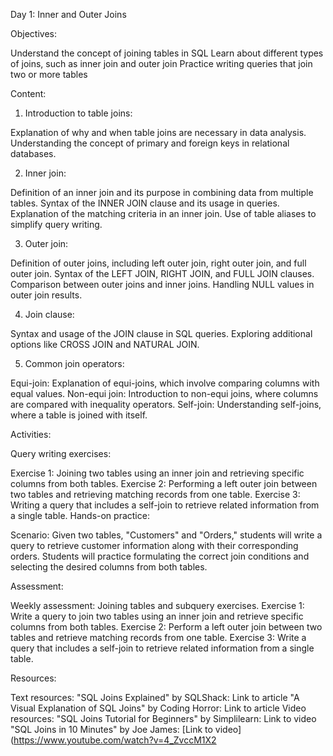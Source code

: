 Day 1: Inner and Outer Joins

Objectives:

Understand the concept of joining tables in SQL
Learn about different types of joins, such as inner join and outer join
Practice writing queries that join two or more tables


Content:

1. Introduction to table joins:

Explanation of why and when table joins are necessary in data analysis.
Understanding the concept of primary and foreign keys in relational databases.


2. Inner join:

Definition of an inner join and its purpose in combining data from multiple tables.
Syntax of the INNER JOIN clause and its usage in queries.
Explanation of the matching criteria in an inner join.
Use of table aliases to simplify query writing.


3. Outer join:

Definition of outer joins, including left outer join, right outer join, and full outer join.
Syntax of the LEFT JOIN, RIGHT JOIN, and FULL JOIN clauses.
Comparison between outer joins and inner joins.
Handling NULL values in outer join results.


4. Join clause:

Syntax and usage of the JOIN clause in SQL queries.
Exploring additional options like CROSS JOIN and NATURAL JOIN.


5. Common join operators:

Equi-join: Explanation of equi-joins, which involve comparing columns with equal values.
Non-equi join: Introduction to non-equi joins, where columns are compared with inequality operators.
Self-join: Understanding self-joins, where a table is joined with itself.


Activities:

Query writing exercises:

Exercise 1: Joining two tables using an inner join and retrieving specific columns from both tables.
Exercise 2: Performing a left outer join between two tables and retrieving matching records from one table.
Exercise 3: Writing a query that includes a self-join to retrieve related information from a single table.
Hands-on practice:

Scenario: Given two tables, "Customers" and "Orders," students will write a query to retrieve customer information along with their corresponding orders.
Students will practice formulating the correct join conditions and selecting the desired columns from both tables.


Assessment:

Weekly assessment: Joining tables and subquery exercises.
Exercise 1: Write a query to join two tables using an inner join and retrieve specific columns from both tables.
Exercise 2: Perform a left outer join between two tables and retrieve matching records from one table.
Exercise 3: Write a query that includes a self-join to retrieve related information from a single table.


Resources:

Text resources:
"SQL Joins Explained" by SQLShack: Link to article
"A Visual Explanation of SQL Joins" by Coding Horror: Link to article
Video resources:
"SQL Joins Tutorial for Beginners" by Simplilearn: Link to video
"SQL Joins in 10 Minutes" by Joe James: [Link to video](https://www.youtube.com/watch?v=4_ZvccM1X2


